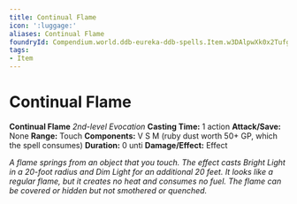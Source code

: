 ```yaml
---
title: Continual Flame
icon: ':luggage:'
aliases: Continual Flame
foundryId: Compendium.world.ddb-eureka-ddb-spells.Item.w3DAlpwXk0x2Tufg
tags:
- Item
---
```


# Continual Flame

**Continual Flame**
_2nd-level Evocation_
**Casting Time:** 1 action
**Attack/Save:** None
**Range:** Touch
**Components:** V S M (ruby dust worth 50+ GP, which the spell consumes)
**Duration:** 0 unti
**Damage/Effect:** Effect

*A flame springs from an object that you touch. The effect casts Bright Light in a 20-foot radius and Dim Light for an additional 20 feet. It looks like a regular flame, but it creates no heat and consumes no fuel. The flame can be covered or hidden but not smothered or quenched.*